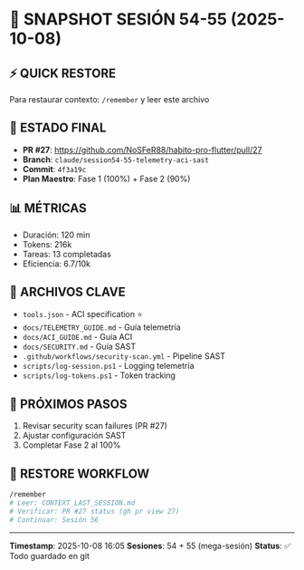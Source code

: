 # 📸 SNAPSHOT SESIÓN 54-55 (2025-10-08)

## ⚡ QUICK RESTORE
Para restaurar contexto: `/remember` y leer este archivo

## 🎯 ESTADO FINAL
- **PR #27**: https://github.com/NoSFeR88/habito-pro-flutter/pull/27
- **Branch**: `claude/session54-55-telemetry-aci-sast`
- **Commit**: `4f3a19c`
- **Plan Maestro**: Fase 1 (100%) + Fase 2 (90%)

## 📊 MÉTRICAS
- Duración: 120 min
- Tokens: 216k
- Tareas: 13 completadas
- Eficiencia: 6.7/10k

## 📁 ARCHIVOS CLAVE
- `tools.json` - ACI specification ⭐
- `docs/TELEMETRY_GUIDE.md` - Guía telemetría
- `docs/ACI_GUIDE.md` - Guía ACI
- `docs/SECURITY.md` - Guía SAST
- `.github/workflows/security-scan.yml` - Pipeline SAST
- `scripts/log-session.ps1` - Logging telemetría
- `scripts/log-tokens.ps1` - Token tracking

## 🔄 PRÓXIMOS PASOS
1. Revisar security scan failures (PR #27)
2. Ajustar configuración SAST
3. Completar Fase 2 al 100%

## 💾 RESTORE WORKFLOW
```bash
/remember
# Leer: CONTEXT_LAST_SESSION.md
# Verificar: PR #27 status (gh pr view 27)
# Continuar: Sesión 56
```

---
**Timestamp**: 2025-10-08 16:05
**Sesiones**: 54 + 55 (mega-sesión)
**Status**: ✅ Todo guardado en git
